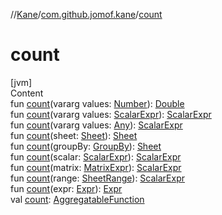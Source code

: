 //[Kane](../index.md)/[com.github.jomof.kane](index.md)/[count](count.md)



# count  
[jvm]  
Content  
fun [count](count.md)(vararg values: [Number](https://kotlinlang.org/api/latest/jvm/stdlib/kotlin/-number/index.html)): [Double](https://kotlinlang.org/api/latest/jvm/stdlib/kotlin/-double/index.html)  
fun [count](count.md)(vararg values: [ScalarExpr](-scalar-expr/index.md)): [ScalarExpr](-scalar-expr/index.md)  
fun [count](count.md)(vararg values: [Any](https://kotlinlang.org/api/latest/jvm/stdlib/kotlin/-any/index.html)): [ScalarExpr](-scalar-expr/index.md)  
fun [count](count.md)(sheet: [Sheet](../com.github.jomof.kane.impl.sheet/-sheet/index.md)): [Sheet](../com.github.jomof.kane.impl.sheet/-sheet/index.md)  
fun [count](count.md)(groupBy: [GroupBy](../com.github.jomof.kane.impl.sheet/-group-by/index.md)): [Sheet](../com.github.jomof.kane.impl.sheet/-sheet/index.md)  
fun [count](count.md)(scalar: [ScalarExpr](-scalar-expr/index.md)): [ScalarExpr](-scalar-expr/index.md)  
fun [count](count.md)(matrix: [MatrixExpr](-matrix-expr/index.md)): [ScalarExpr](-scalar-expr/index.md)  
fun [count](count.md)(range: [SheetRange](../com.github.jomof.kane.impl.sheet/-sheet-range/index.md)): [ScalarExpr](-scalar-expr/index.md)  
fun [count](count.md)(expr: [Expr](-expr/index.md)): [Expr](-expr/index.md)  
val [count](count.md): [AggregatableFunction](../com.github.jomof.kane.impl.functions/-aggregatable-function/index.md)  



